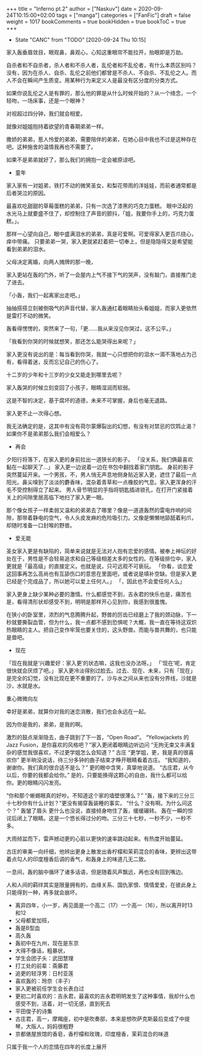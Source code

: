 +++
title = "Inferno pt.2"
author = ["Naskuv"]
date = 2020-09-24T10:15:00+02:00
tags = ["manga"]
categories = ["FanFic"]
draft = false
weight = 1017
bookComments = true
bookHidden = true
bookToC = true
+++

-   State "CANC"       from "TODO"       <span class="timestamp-wrapper"><span class="timestamp">[2020-09-24 Thu 10:15]</span></span>

家入轰垂眉敛目，眼观鼻，鼻观心，心知这重眼帘不能拉开，抬眼即是万劫。

自杀者和不自杀者，杀人者和不杀人者，乱伦者和不乱伦者，有什么本质区别吗？没有，因为在杀人、自杀、乱伦之前他们都曾是不杀人、不自杀、不乱伦之人。而人不会在瞬间产生质变。用某种行为来定义人是最没有区分度的分类方式。

如果你说乱伦之人是有罪的，那么他的罪是从什么时候开始的？从一个绮念，一个轻吻，一场床事，还是一个眼神？

对视超过四分钟，我们就会相爱。

就像对姐姐抱持着欲望的青春期弟弟一样。

撒娇的弟弟，惹人怜爱的弟弟，需要陪伴的弟弟，在她心目中我也不过是这种存在吧。这种施舍的温情我再也不需要了。

如果不是弟弟就好了，那么我们的拥抱一定会被原谅吧。

-   童年

家入家有一对姐弟，铁打不动的微笑圣女，和梨花带雨的洋娃娃，而前者通常都是后者哭泣的原因。

最喜欢吃甜甜的草莓蛋糕的弟弟，只有一次选了漆黑的巧克力蛋糕。
眼中泛起的水光马上就要盛不住了，却控制住了声音的颤抖，「姐，我要你手上的，巧克力蛋糕。」。

那样一心望向自己，眼中盛满泪水的弟弟，真是可爱啊。可爱得家入更百爪挠心，痒中带痛。
只要弟弟一哭，家入更就紧赶着把一切奉上，但是隐隐得又是希望能看到弟弟的泪水。

父母决定离婚，向两人摊牌的那一晚，

家入更站在轰的门外，听了一会屋内上气不接下气的哭声，没有敲门，直接推门走了进去。

「小轰，我们一起离家出走吧。」

抽抽搭搭立刻被倒吸气的声音代替，家入轰通红着眼睛抬头看姐姐，而家入更依然是雷打不动的微笑。

轰看得愣愣的，突然来了一句，「更……我从来没见你哭过，这不公平。」

「我看到你哭的时候就想笑，那还怎么能哭得出来呢？」

家入更没有说出的是：每当看到你哭，我就一心只想把你的泪水一滴不落地占为己有，看得着迷，反而忘记自己的伤心了。

十二岁的少年和十三岁的少女又能走到哪里去呢？

家入轰哭的时候立刻变回了小孩子，眼睛湿润而软弱。

这是不智的决定，基于腐坏的道德，未来不可掌握，身后也毫无退路。

家入更不止一次得心想。

我无法确定的是，这其中有没有荷尔蒙爆裂出的幻想，有没有对禁忌的饮鸩止渴？如果你不是弟弟那么我们会相爱么？

-   再会

夕阳行将落下，在家入更的身前拉出一道狭长的影子。
「没关系，我们俩最喜欢黏在一起聊天了...」 家入更一边说着一边在书包中翻找着家门钥匙。
身前的影子突然蔓延开来。一个男孩，不，男人悄无声息地侧身贴近家入更，遮住了最后一点阳光。鼻尖嗅到了淡淡的麝香味，混杂着青草和一点橡胶的气息。家入更浑身的汗毛不受控制得立了起来。
男人骨节明显的手指将钥匙插进锁孔，在打开门紧接着关上的间隙里居高临下地扫了家入更一眼。

那个像女孩子一样柔弱又温和的弟弟去了哪里？像是一道道轰然的雷电炸响的间隙，那带着静电的空气，令人头皮发麻的危险吸引力。又像是懒懒地舔舐着利爪，却随时准备一口封喉的野兽。

-   爱无能

圣女家入更是有缺陷的，简单来说就是无法对人抱有恋爱的感情。被奉上神坛的好处在于，男性是不会轻易追求和自己等级相差太多的女性的。在等级排位中，家入更就是「最高级」的直接定义。也就是说，只可远观不可亵玩。
「你看，谈恋爱这回事再怎么高尚也有互舔伤口的意思在里面吧，或者说是填补空缺。但是家入更已经是个完成品了，所以她可以爱上任何人。」
「，因此也不会爱任何人么」

家入更身上缺少某种必要的激情。什么都感觉不到，吉永君的快乐也是，痛苦也是，看得清形状却感受不到，明明是那样开心见到你，我感到很羞愧。

在狭小的卧室里，浓烈的气息腾腾升起，野兽的厉齿已经磨上了我的颈动脉，下一秒就要撕裂血管，但为什么，我一点都不感到恐惧呢？大概，我一直在等待这双炽热眼睛的主人。把自己变作牢笼也要关住的，这头野兽。而能与兽共舞的，也只能是兽吧。

-   现在

「现在我就是‘兴趣爱好：家入更’的状态嘛，这我也没办法呀。」
「‘现在’呢，肯定很快就会厌烦了吧。」
家入更冷淡得别过脸去。过去、现在、未来，只有「现在」是完全的幻觉，没有比现在更不重要的了。沙与水之间从来也没有分界线，沙就是沙，水就是水。

重心微微向左

幸好是弟弟，就算你对我的迷恋消散，我们也会永远在一起。

因为你是我的，弟弟，是我的啊。

激烈的鼓点渐渐隐去，曲子跳到了下一首，“Open Road”。
“Yellowjackets 的Jazz Fusion，是你喜欢的风格吧？”家入更闭着眼睛边听边问
“无拘无束又丰满复杂的感觉我很喜欢，不过更学姐怎么会知道？” 古庄
“更学姐，更，我是真的很喜欢你”
更半晌没说话，待三分多钟的曲子结束才睁开眼睛看着古庄。
“我知道的，谢谢你。我们真的很合适不是么？” 更的眼中含笑，真挚地说道。
“古庄君，从今以后，你要的我都会给你。”
是的，只要能换得这颗心的自由，我什么都可以给你。更的眼睛闪闪发亮。

“你和那个蜥蜴眼真的好吵。不知道这个家的墙壁很薄么？”
“轰，接下来的三分三十七秒你有什么计划？”更没有揭穿轰装睡的事实，
“什么？没有啊。为什么问这个？” 轰皱了眉头
更什么也没说，直接倾身吻住了轰，缓缓碾转。
轰在一瞬的惊诧后闭上了眼睛。这是一个悠长得过分的吻。三分三十七秒，一秒不少，一秒不多。

大雨倾盆而下，雷声撼动更的心脏以更快的速率跳动起来。有热度开始蔓延。

古庄的审美一向纤细，他辨出更身上散发出香柠檬和茉莉混合的香味，更辨出这带着点勾人的印度檀香后调的香气，和轰身上的味道几无二致。

一息间，轰的脑中循环了诸多话语，但是随着风声飘远，再也没有回到嘴边。

人和人间的羁绊其实是限量拥有的，血缘关系、国仇家恨、情情爱爱，在彼此身上只能得到一种，再多就会崩坏。

-   离异四年，小一岁，再见面是一个高二（17）一个高一（16），所以离开时13和12
-   父母都爱加班，
-   轰是B型血
-   高久轰
-   轰初中在九州，现在是东京
-   大得不像话，粗暴状，
-   学生会团子头：武田慧理
-   打工处的前辈：斋藤君
-   追更的轻浮男：日村亚莲
-   喜欢轰的：玲奈（丰子）
-   家入更被前任学生会长表白过
-   更初二时喜欢的：吉永君，最喜欢的吉永君明明发生了这种事情，我却什么也感受不到，活着，对一切无感，直到死去
-   平田俊子的诗集
-   古庄君，高一，摩羯座，初中是吹奏部，本来是想吹萨克斯最后变成了中提琴，大阪人，妈妈很粗野
-   京都俵屋旅馆的香皂，香柠檬和玫瑰，印度檀香，茉莉混合的味道

只属于我一个人的恋情在四年的长度上展开
